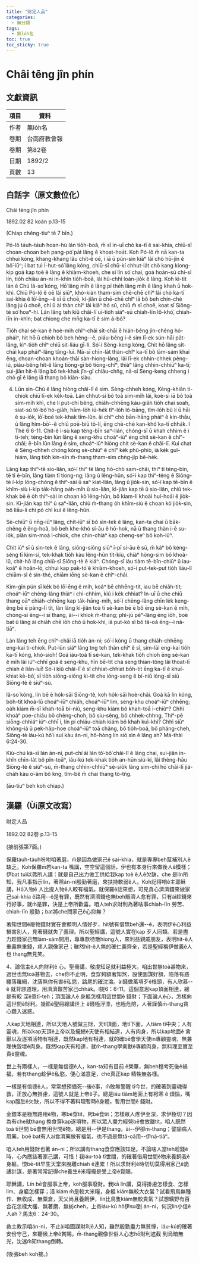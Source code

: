 ```yaml
---
title: "財定人品"
categories:
  - 無分類
tags:
  - 無lo̍h名
toc: true
toc_sticky: true
---
```


# Châi tēng jîn phín

## 文獻資訊

| 項目 | 資料 |
|---|---|
| 作者 | 無lo̍h名 |
| 卷期 | 台南府教會報 |
| 卷期 | 第82卷 |
| 日期 | 1892/2 |
| 頁數 | 13 |

## 白話字（原文數位化）

Châi tēng jîn phín

1892.02 82 koàn p.13-15

(Chiap chêng-tiuⁿ tē 7 bīn.)

Pó-lô ta̍uh-ta̍uh hoan-hù lán tio̍h-boâ, m̄ sī in-uī chò ka-tī ê sai-khia, chiū-sī choan-choan beh pang-pó͘ pa̍t lâng ê khoat-hoa̍t. Koh Pó-lô m̄ nā kan-ta chhuì kóng, khang-khang lâu chit-ê oē, i iā ū pún-sin kiâⁿ lâi chò hō͘-jîn ê bô͘-iūⁿ; i bat tuì Í-hut-só͘ lâng kóng, chiū-sī chū-kí chhut-la̍t chò kang kiong-kip goá kap toè ê lâng ê khiàm-khoeh, che sī lín só͘ chai, goá hoān-sū chí-sī lín, tio̍h chiàu án-ni in-khîn tio̍h-boâ, lâi hû-chhî loán-jio̍k ê lâng. Koh kì-tit lán ê Chú Iâ-so͘ kóng, Hō͘ lâng mi̍h ê lâng pí the̍h lâng mi̍h ê lâng khah ū hok-khì. Chiū Pó-lô ê oē lâi siūⁿ, khó-kiàn tham-sim chē-chē chîⁿ lâi chò ka-tī sai-khia ê lō͘-ēng--ê sī ū choē, kì-jiân ū chē-chē chîⁿ iā bô beh chín-chè lâng jú ū choē, chí ū ài thàn chîⁿ lâi kiâⁿ hó sū, chiū m̄ sī choē, koat sī Siōng-tè só͘ hoaⁿ-hí. Lán lâng teh kiû châi-lī uī-tio̍h siáⁿ-sū chiah-līn lô-khó͘, chiah-līn in-khîn; bat chiong che mn̄g ka-tī ê sim á-bô?

Tio̍h chai sè-kan ê hoè-mi̍h chîⁿ-châi si̍t-chāi ē hián-bêng jîn-chêng hó-pháiⁿ, hit hō ū chioh bô beh hêng--ê, piáu-bêng i-ê sim lī-ek sún-hāi pa̍t-lâng, kìⁿ-tio̍h chîⁿ chiū sit-liáu gī-lí. Só͘-í Sèng-keng kóng, Chit hō lâng si̍t-chāi kap pháiⁿ-lâng tâng-luī. Nā-sī chīn-la̍t thàn-chîⁿ ka-tī bô lām-sám khai ēng, choan-choan khoán-thāi sàn-hiong-lâng, lâi lī-ek chhin-chhek pêng-iú, piáu-bêng hit-ê lâng tiōng-gī bô tiōng-chîⁿ, thiàⁿ lâng chhin-chhiūⁿ ka-tī; sui-jiân hit-ê lâng bô tek-khak jîn-gī chiâu-chn̂g, nā-sī Sèng-keng chheng i chò gī ê lâng iā thang bô kiàn-siàu.

4. Lūn sìn-Chú ê lâng hiòng châi-lī ê sim. Sèng-chheh kóng, Kèng-khiân ti-chiok chiū lī-ek ke̍k-toā. Lán chhut-sì bô toà sím-mi̍h lâi, koè-sì iā bô toà sím-mi̍h khì, che lí put-chí bêng, chia̍h-chhēng kàu-gia̍h tio̍h chai soah, siat-sú tô͘-bô͘ hó-gia̍h, hām-lo̍h iú-he̍k tîⁿ-lo̍h lô-bāng, tîm-lo̍h bû lí ū hāi ê su-io̍k, lō͘-boé tek-khak tîm-lûn. ài chîⁿ chò bān-hāng pháiⁿ ê kin-thâu, ū lâng him-bō͘--ê chiū poē-biū tō-lí, ēng chē-chē kan-khó͘ ka-tī chha̍k. I Thê 6:6-11. Chit-ê ì-sù kap téng-bīn saⁿ-liân, chóng-sī ū khah chhim ê ì tī-teh; téng-bīn lūn lâng ê seng-khu choáⁿ-iūⁿ ēng chit sè-kan ê chîⁿ-châi; ē-bīn lūn lâng ê sim, choáⁿ-iūⁿ hiòng chit sè-kan ê châi-lī. Kuí chat ê Sèng-chheh chóng kóng sè-chiūⁿ ê chîⁿ ke̍k phû-phiò, iā ke̍k guî-hiám, lâng tio̍h kín-sīn m̄-thang tham-sim chǹg-ji̍p bê-he̍k.

Lâng kap thiⁿ-tē sio-liân, só͘-í thiⁿ tē lâng hō-chò sam-châi, thiⁿ tī téng-bīn, tē tī ē-bīn, lâng tiàm tī tiong-ng; lâng ū lêng-hûn, só͘-í kap thiⁿ-téng ê Siōng-tè í-ki̍p lóng-chóng ê thiⁿ-sài ū saⁿ kiat-liân, lâng ū jio̍k-sin, só͘-í kap tē-bīn ê khîm-siù í-ki̍p ta̍k-hāng oa̍h-mi̍h ū sio-liân, kì-jiân kap tē ū sio-liân, chiū tek-khak bē ē o̍h thiⁿ-sài in choan kò͘ lêng-hûn, bô kiam-lí khoài huí-hoāi ê jio̍k-sin. Kì-jiân kap thiⁿ ū saⁿ-liân, chiū m̄-thang o̍h khîm-siù ê choan kò͘ jio̍k-sin, bô liāu-lí chì pó chì kuì ê lêng-hûn.

Sè-chiūⁿ ū nn̄g-iūⁿ lâng, chi̍t-iūⁿ sī bô sìn-tek ê lâng, kan-ta chai ū ba̍k-chêng ê êng-hoâ, bô beh khe-khó sí-āu ê hō-hok, nā ū thang thàn i-ê su-io̍k, piān sim-moá ì-chiok, che chin-chiàⁿ kap cheng-seⁿ bô koh-iūⁿ.

Chi̍t iūⁿ sī ū sìn-tek ê lâng, siông-siông siūⁿ ī-pī sí-āu ê sū, m̄ káⁿ bô kéng-séng tī kim-sì, tek-khak tio̍h kàu lêng-hûn tit-kiù, chiàⁿ hòng-sim bô khoà-lū, chit-hō lâng chiū-sī Siōng-tè ê kiáⁿ. Chóng-sī iáu tiàm tē-bīn-chiūⁿ ū iau-koâⁿ ê hoân-ló, chhuì kap pak-tó͘ ê khiàm-khoeh, só͘-í put-tek-put tio̍h liāu-lí chiām-sî ê sin-thé, chiām iōng sè-kan ê chîⁿ-châi.

Kim-gîn pún sī ke̍k bô lō͘-ēng ê mi̍h, koâⁿ bē chhēng-tit, iau bē chia̍h-tit; choáⁿ-iūⁿ chèng-lâng thiàⁿ i chì-chhim, kiû i ke̍k chhiat? In-uī ū che chiū thang oāⁿ chia̍h-chhēng kap ta̍k-hāng-mi̍h, só͘-í chèng-lâng chīn le̍k keng-êng bē ē pàng-lī tit, lán lâng kì-jiân toà tī sè-kan bē ē bô ēng sè-kan ê mi̍h, chóng-sī ēng--i sī thang, ài--i khiok m̄-thang; phì-jū pēⁿ-lâng ēng io̍h, boē bat ū lâng ài chia̍h chē io̍h chò ū hok-khì, iā put-kò sī bô tâ-oâ ēng--i nā-tiāⁿ.

Lán lâng teh ēng chîⁿ-châi iā tio̍h án-ni; só͘-í kóng ū thang chia̍h-chhēng eng-kai ti-chiok. Put-lūn siáⁿ lâng tng teh thàn chîⁿ ê sî, sim-lāi eng-kai tio̍h ka-tī kóng, khó-sioh! Goá iáu-toà tī sè-kan, tek-khak tio̍h chioh ēng sè-kan ê mi̍h lâi iúⁿ-chhī goá ê seng-khu, hīn bē-tit chá seng thian-tông lâi thoat-lī chiah ê liân-luī! Só͘-í kiû châi-lī ê sî chhiat-chhiat bo̍h-tit ēng ka-tī ê khuí-khiat kè-bô͘, sī tio̍h siông-siông kì-tit che ióng-seng ê bí-niû lóng-sī siū Siōng-tè ê siúⁿ-sù.

Iâ-so͘ kóng, lín bē ē ho̍k-sāi Siōng-tè, koh ho̍k-sāi hoè-châi. Goá kā lín kóng, bo̍h-tit khoà-lū choáⁿ-iūⁿ chia̍h, choáⁿ-iūⁿ lim, seng-khu choáⁿ-iūⁿ chhēng; oa̍h kiám m̄-sī khah-toā bí-niû, seng-khu kiám bô khah-toā i-chiûⁿ? Chhì khoàⁿ poe-chiáu bô chèng-choh, bô siu-sêng, bô chhek-chhng, Thiⁿ-pē siōng-chhiáⁿ iúⁿ-chhī i, lín pí chiáu-chiah kiám bô khah kuì-khì? Chhì siūⁿ khòng-iá ū pek-ha̍p-hoe choáⁿ-iūⁿ toā châng, bô tio̍h-boâ, bô pháng-cheh, Siōng-tè iáu-kú hō͘ i suí kàu án-ni, hô-hòng lín sió sìn ê lâng ah? Má-thài 6:24-30.

Kiù-chú kà-sī lán án-ni, put-chí ài lán tô͘-bô͘ châi-lī ê lâng chai, sui-jiân in-khîn chīn-la̍t bô pîn-toāⁿ, iáu-kú tek-khak tio̍h an-hūn siú-kí, lâi thèng-hāu Siōng-tè ê siúⁿ-sù, m̄-thang chhin-chhiūⁿ sè-sio̍k lâng sim-chì hō͘ châi-lī jiá-cha̍h kàu o͘-àm bô kng, tîm-bê m̄ chai thang tò-tńg.

(āu-tiuⁿ beh koh chiap.)

## 漢羅（Ùi原文改寫）

財定人品

1892.02 82卷 p.13-15

(接前張第7面。)

保羅ta̍uh-ta̍uh吩咐咱著磨，m̄是因為做家己ê sai-khia，就是專專beh幫補別人ê 缺乏。Koh保羅m̄若kan-ta 嘴講，空空留這個話，伊也有本身行來做後人ê模樣；伊bat tuì以弗所人講：就是自己出力做工供給我kap toè ê人ê欠缺，che 是lín所知，我凡事指示lín，著照án-ni殷勤著磨，來扶持軟弱ê人。Koh記得咱ê主耶穌講，Hō͘人物ê 人比提人物ê人較有福氣。就保羅ê話來想，可見貪心濟濟錢來做家己sai-khia ê路用--ê是有罪，既然有濟濟錢也無beh賑濟人愈有罪，只有ài趁錢來行好事，就m̄是罪，決是上帝所歡喜。咱人teh求財利為著啥事chiah-līn 勞苦、chiah-līn 殷勤；bat將che問家己ê心抑無？

著知世間ê廢物錢財實在會顯明人情好歹，hit號有借無beh還--ê，表明伊ê心利益損害別人，見著錢就失了義理。所以聖經講，這號人實在kap 歹人同類。若是盡力趁錢家己無lām-sám開用，專專款待散hiong人，來利益親戚朋友，表明hit-ê人重義無重錢，疼人親像家己；雖然hit-ê人無的確仁義齊全，若是聖經稱伊做義ê人也 thang無見笑。

4、論信主ê人向財利ê 心。聖冊講，敬虔知足就利益極大。咱出世無toà甚物來，過世也無toà甚物去，che你不止明，食穿夠額著知煞，設使圖謀好額，陷落有惑纏落羅網，沈落無你有害ê私慾，路尾的確沈淪。ài錢做萬項歹ê根頭，有人欣慕--ê 就背謬道理，用濟濟艱苦家己chha̍k。I提6：6-11。這個意思kap頂面相連，總是有較 深ê意tī-teh；頂面論人ê 身軀怎樣用這世間ê 錢財；下面論人ê心，怎樣向這世間ê財利。幾節ê聖冊總講世上 ê錢極浮漂，也極危險，人著謹慎m̄-thang貪心鑽入迷惑。

人kap天地相連，所以天地人號做三財，天tī頂面，地tī下面，人tiàm tī中央；人有靈魂，所以kap天頂ê上帝以及攏總ê天使有相結連，人有肉身，所以kap地面ê 禽獸以及逐項活物有相連，既然kap地有相連，就的確bē會學天使in專顧靈魂，無兼理快毀壞ê肉身。既然kap天有相連，就m̄-thang學禽獸ê專顧肉身，無料理至寶至貴ê靈魂。

世上有兩樣人，一樣是無信德ê人，kan-ta知有目前 ê榮華，無beh稽考死後ê禍福，若有thang趁伊ê私慾，便心滿意足，che真正kap 精牲無各樣。

一樣是有信德ê人，常常想預備死--後ê事，m̄敢無警醒 tī今世，的確著到靈魂得救，正放心無掛慮，這號人就是上帝ê子。總是iáu tiàm地面上有枵寒 ê 煩惱，嘴kap腹肚ê欠缺，所以不得不著料理暫時ê身體，暫用世間ê 錢財。

金銀本是極無路用ê物，寒bē穿tit，枵bē食tit；怎樣眾人疼伊至深，求伊極切？因為有che就thang 換食穿kap逐項物，所以眾人盡力經營bē會放離tit，咱人既然toà tī世間 bē會無用世間ê物，總是用--伊是thang，ài--伊卻m̄-thang；譬諭病人用藥，boē bat有人ài食濟藥做有福氣，也不過是無tâ-oâ用--伊nā-tiāⁿ。

咱人teh用錢財也著 án-ni；所以講有thang食穿應該知足。不論啥人當teh趁錢ê 時，心內應該著家己講，可惜！我iáu-toà tī世間，的確著借用世間ê物來養飼我ê身軀，恨bē-tit早生天堂來脫離chiah ê連累！所以求財利ê時切切莫得用家己ê詭譎計謀，是著常常記得che養生ê米糧攏是受上帝ê賞賜。

耶穌講，Lín bē會服事上帝，koh服事廢財。我kā lín講，莫得掛慮怎樣食、怎樣lim、身軀怎樣穿；活 kiám m̄是較大米糧，身軀 kiám無較大衣裳？試看飛鳥無種作、無收成、無粟倉，天父尚且養飼伊，lín比鳥隻kiám無較貴氣？試想曠野有百合花怎樣大欉、無著磨、無紡cheh，上帝iáu-kú hō͘伊suí到 án-ni，何況lín小信ê人ah？馬太6：24-30。

救主教示咱án-ni，不止ài咱圖謀財利ê人知，雖然殷勤盡力無貧憚，iáu-kú的確著安份守己，來聽候上帝ê賞賜，m̄-thang親像世俗人心志hō͘財利遮截 到烏暗無光，沈迷m̄知thang倒轉。

(後張beh koh接。)
